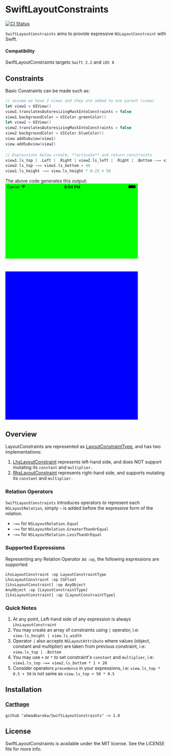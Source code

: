 # SwiftLayoutConstraints

[![CI Status](http://img.shields.io/travis/ahmadbaraka/SwiftLayoutConstraints.svg?style=flat)](https://travis-ci.org/ahmadbaraka/SwiftLayoutConstraints)

`SwiftLayoutConstraints` aims to provide expressive `NSLayoutConstraint` with Swift.

#### Compatibility

SwiftLayoutConstraints targets `Swift 2.2` and `iOS 8`

## Constraints

Basic Constraints can be made such as:

```swift
// assume we have 2 views and they are added to one parent (view)
let view1 = UIView()
view1.translatesAutoresizingMaskIntoConstraints = false
view1.backgroundColor = UIColor.greenColor()
let view2 = UIView()
view2.translatesAutoresizingMaskIntoConstraints = false
view2.backgroundColor = UIColor.blueColor()
view.addSubview(view1)
view.addSubview(view2)

// Expressions below create, **activate** and return constraints
view1.ls_top | .Left | .Right | view2.ls_left | .Right | .Bottom ~== view
view2.ls_top ~== view1.ls_bottom + 40
view1.ls_height ~== view.ls_height * 0.25 + 50
```
The above code generates this output:  
![Example](Icons/Example.png)

## Overview

LayoutConstraints are represented as [LayoutConstraintType](/SwiftLayoutConstraints/Classes/LayoutConstraintType.swift), and has two implementations:
 1. [LhsLayoutConstraint](/SwiftLayoutConstraints/Classes/LhsLayoutConstraint.swift) represents left-hand side, and does NOT support mutating its `constant` and `multiplier.`
 1. [RhsLayoutConstraint](/SwiftLayoutConstraints/Classes/RhsLayoutConstraint.swift) represents right-hand side, and supports mutating its `constant` and `multiplier.`

### Relation Operators

`SwiftLayoutConstraints` introduces operators to represent each `NSLayoutRelation`, simply `~` is added before the expressive form of the relation.
 * `~==` for `NSLayoutRelation.Equal`
 * `~>=` for `NSLayoutRelation.GreaterThanOrEqual`
 * `~<=` for `NSLayoutRelation.LessThanOrEqual`

### Supported Expressions

Representing any Relation Operator as `:op`, the following expressions are supported:

```
LhsLayoutConstraint :op LayoutConstraintType
LhsLayoutConstraint :op CGFloat
[LhsLayoutConstraint] :op AnyObject
AnyObject :op [LayoutConstraintType]
[LhsLayoutConstraint] :op [LayoutConstraintType]
```

###  Quick Notes

 1. At any point, Left-hand side of any expression is always `LhsLayoutConstraint`
 1. You may create an array of constraints using `|` operator, i.e: `view.ls_height | view.ls_width`
 1. Operator `|` also accepts `NSLayoutAttribute` where values (object, constant and multiplier) are taken from previous constraint, i.e: `view.ls_top | .Bottom`
 1. You may use `+` or `*` to set constraint's `constant` and `multiplier`, i.e: `view1.ls_top ~== view2.ls_bottom * 1 + 20`
 1. Consider operators `precedence` in your expressions, i.e: `view.ls_top * 0.5 + 50` is not same as `view.ls_top + 50 * 0.5`

## Installation

### [Carthage](https://github.com/Carthage/Carthage)

```
github "ahmadbaraka/SwiftLayoutConstraints" ~> 1.0
```

## License

SwiftLayoutConstraints is available under the MIT license. See the LICENSE file for more info.
